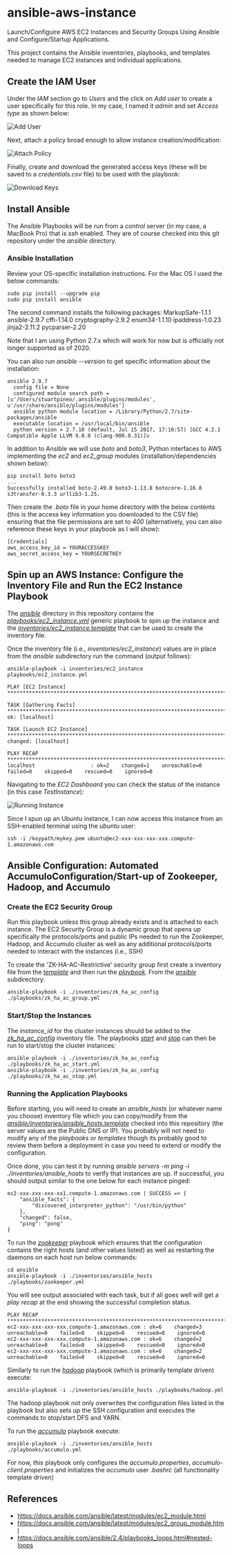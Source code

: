 # ansible-aws-instance
Launch/Configuire AWS EC2 Instances and Security Groups Using Ansible and Configure/Startup Applications.

This project contains the Ansible inventories, playbooks, and templates needed to manage EC2 instances and individual applications.

## Create the IAM User

Under the _IAM_ section go to _Users_ and the click on _Add user_ to create a user specifically for this role. In my case, I named it _admin_ and set _Access type_ as shown below:

![Add User](images/add_user.png)

 Next, attach a policy broad enough to allow instance creation/modification:
 
 ![Attach Policy](images/attach_policy.png)
 
 Finally, create and download the generated access keys (these will be saved to a _credentials.csv_ file) to be used with the playbook:
 
 ![Download Keys](images/download_csv.png)


## Install Ansible

The Ansible Playbooks will be run from a _control_ server (in my case, a MacBook Pro) that is _ssh_ enabled. They are of course checked into this git repository under the _ansible_ directory.

### Ansible Installation

Review your OS-specific installation instructions. For the Mac OS I used the below commands:
```
sudo pip install --upgrade pip
sudo pip install ansible
```
The second command installs the following packages: MarkupSafe-1.1.1 ansible-2.9.7 cffi-1.14.0 cryptography-2.9.2 enum34-1.1.10 ipaddress-1.0.23 jinja2-2.11.2 pycparser-2.20

Note that I am using Python 2.7.x which will work for now but is officially not longer supported as of 2020.

You can also run _ansible --version_ to get specific information about the installation:
```
ansible 2.9.7
  config file = None
  configured module search path = [u'/Users/stuartpineo/.ansible/plugins/modules', u'/usr/share/ansible/plugins/modules']
  ansible python module location = /Library/Python/2.7/site-packages/ansible
  executable location = /usr/local/bin/ansible
  python version = 2.7.10 (default, Jul 15 2017, 17:16:57) [GCC 4.2.1 Compatible Apple LLVM 9.0.0 (clang-900.0.31)]v
```

In addition to Ansible we will use _boto_ and _boto3_, Python interfaces to AWS implementing the _ec2_ and _ec2_group_ modules (installation/dependencies shown below):
```
pip install boto boto3
...
Successfully installed boto-2.49.0 boto3-1.13.8 botocore-1.16.8 s3transfer-0.3.3 urllib3-1.25.
```

Then create the _.boto_ file in your home directory with the below contents (this is the access key information you downloaded to the CSV file) ensuring that the file permissions are set to _400_ (alternatively, you can also reference these keys in your playbook as I will show):
```
[Credentials]
aws_access_key_id = YOURACCESSKEY
aws_secret_access_key = YOURSECRETKEY
```

## Spin up an AWS Instance: Configure the Inventory File and Run the EC2 Instance Playbook

The [_ansible_](ansible) directory in this repository contains the [_playbooks/ec2_instance.yml_](ansible/playbooks/ec2_instance.yml) generic playbook to spin up the instance and the [_inventories/ec2_instance.template_](ansible/inventories/ec2_instance.template) that can be used to create the inventory file.

Once the inventory file (i.e., _inventories/ec2_instance_) values are in place from the _ansible_ subdirectory run the command (output follows):
```
ansible-playbook -i inventories/ec2_instance playbooks/ec2_instance.yml

PLAY [EC2 Instance] ****************************************************************************************************************************************************************************

TASK [Gathering Facts] *************************************************************************************************************************************************************************
ok: [localhost]

TASK [Launch EC2 Instance] *********************************************************************************************************************************************************************
changed: [localhost]

PLAY RECAP *************************************************************************************************************************************************************************************
localhost                  : ok=2    changed=1    unreachable=0    failed=0    skipped=0    rescued=0    ignored=0
```

Navigating to the _EC2 Dashboard_ you can check the status of the instance (in this case _TestInstance_):

![Running Instance](images/running_instance.png)

Since I spun up an Ubuntu instance, I can now access this instance from an SSH-enabled terminal using the _ubuntu_ user:
```
ssh -i /keypath/mykey.pem ubuntu@ec2-xxx-xxx-xxx-xxx.compute-1.amazonaws.com
```

## Ansible Configuration: Automated AccumuloConfiguration/Start-up of Zookeeper, Hadoop, and Accumulo

### Create the EC2 Security Group

Run this playbook unless this group already exists and is attached to each instance. The EC2 Security Group is a dynamic group that opens up specifically the protocols/ports and public IPs needed to run the Zookeeper, Hadoop, and Accumulo cluster as well as any additional protocols/ports needed to interact with the instances (i.e., SSH)

To create the 'ZK-HA-AC-Restrictive' security group first create a inventory file from the [_template_](ansible/inventories/zk_ha_ac_config.template) and then run the [_playbook_](ansible/playbooks/zk_ha_ac_group.yml). From the [_ansible_](ansible) subdirectory:
```
ansible-playbook -i ./inventories/zk_ha_ac_config ./playbooks/zk_ha_ac_group.yml
```

### Start/Stop the Instances

The _instance_id_ for the cluster instances should be added to the [_zk_ha_ac_config_](ansible/inventories/zk_ha_ac_config) inventory file. The playbooks [_start_](ansible/playbooks/zk_ha_ac_start.yml) and [_stop_](ansible/playbooks/zk_ha_ac_stop.yml) can then be run to start/stop the cluster instances:
```
ansible-playbook -i ./inventories/zk_ha_ac_config ./playbooks/zk_ha_ac_start.yml
ansible-playbook -i ./inventories/zk_ha_ac_config ./playbooks/zk_ha_ac_stop.yml
```

### Running the Application Playbooks

Before starting, you will need to create an _ansible_hosts_ (or whatever name you choose) inventory file which you can copy/modify from the [_ansible/inventories/ansible_hosts.template_](ansible/inventories/ansible_hosts.template) checked into this repository (the server values are the Public DNS or IP). You probably will not need to modify any of the _playbooks_ or _templates_ though its probably good to review them before a deployment in case you need to extend or modify the configuration.

Once done, you can test it by running _ansible servers -m ping -i ./inventories/ansible_hosts_ to verify that instances are up. If successful, you should output similar to the one below for each instance pinged:
```
ec2-xxx-xxx-xxx-xx1.compute-1.amazonaws.com | SUCCESS => {
    "ansible_facts": {
        "discovered_interpreter_python": "/usr/bin/python"
    }, 
    "changed": false, 
    "ping": "pong"
}
```

To run the [_zookeeper_](ansible/playbooks/zookeeper.yml) playbook which ensures that the configuration contains the right hosts (and other values listed) as well as restarting the daemons on each host run below commands: 
```
cd ansible
ansible-playbook -i ./inventories/ansible_hosts ./playbooks/zookeeper.yml
```
You will see output associated with each task, but if all goes well will get a _play recap_ at the end showing the successful completion status.
```
PLAY RECAP *************************************************************************************************************************************************************************************
ec2-xxx-xxx-xxx-xxx.compute-1.amazonaws.com : ok=6    changed=3    unreachable=0    failed=0    skipped=0    rescued=0    ignored=0   
ec2-xxx-xxx-xxx-xxx.compute-1.amazonaws.com : ok=6    changed=2    unreachable=0    failed=0    skipped=0    rescued=0    ignored=0   
ec2-xxx-xxx-xxx-xxx.compute-1.amazonaws.com : ok=6    changed=2    unreachable=0    failed=0    skipped=0    rescued=0    ignored=0
```

Similarly to run the [_hadoop_](ansible/playbooks/hadoop.yml) playbook (which is primarily template driven) execute:
```
ansible-playbook -i ./inventories/ansible_hosts ./playbooks/hadoop.yml
```

The hadoop playbook not only overwrites the configuration files listed in the playbook but also sets up the SSH configuration and executes the commands to stop/start DFS and YARN.


To run the [_accumulo_](ansible/playbooks/accumulo.yml) playbook execute:
```
ansible-playbook -i ./inventories/ansible_hosts ./playbooks/accumulo.yml
```

For now, this playbook only configures the _accumulo.properties_, _accumulo-client.properties_ and initializes the _accumulo_ user _.bashrc_ (all functionality template driven)

## References
* https://docs.ansible.com/ansible/latest/modules/ec2_module.html
* https://docs.ansible.com/ansible/latest/modules/ec2_group_module.html
* https://docs.ansible.com/ansible/2.4/playbooks_loops.html#nested-loops
